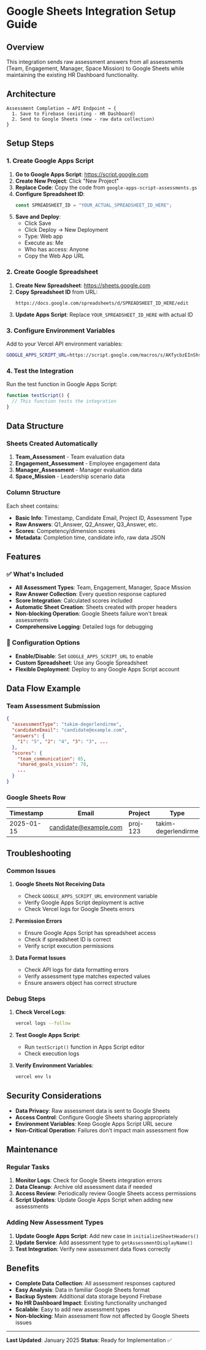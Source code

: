 # Google Sheets Integration Setup Guide

## Overview

This integration sends raw assessment answers from all assessments (Team, Engagement, Manager, Space Mission) to Google Sheets while maintaining the existing HR Dashboard functionality.

## Architecture

```
Assessment Completion → API Endpoint → {
  1. Save to Firebase (existing - HR Dashboard)
  2. Send to Google Sheets (new - raw data collection)
}
```

## Setup Steps

### 1. Create Google Apps Script

1. **Go to Google Apps Script**: https://script.google.com
2. **Create New Project**: Click "New Project"
3. **Replace Code**: Copy the code from `google-apps-script-assessments.gs`
4. **Configure Spreadsheet ID**:
   ```javascript
   const SPREADSHEET_ID = "YOUR_ACTUAL_SPREADSHEET_ID_HERE";
   ```
5. **Save and Deploy**:
   - Click Save
   - Click Deploy → New Deployment
   - Type: Web app
   - Execute as: Me
   - Who has access: Anyone
   - Copy the Web App URL

### 2. Create Google Spreadsheet

1. **Create New Spreadsheet**: https://sheets.google.com
2. **Copy Spreadsheet ID** from URL:
   ```
   https://docs.google.com/spreadsheets/d/SPREADSHEET_ID_HERE/edit
   ```
3. **Update Apps Script**: Replace `YOUR_SPREADSHEET_ID_HERE` with actual ID

### 3. Configure Environment Variables

Add to your Vercel API environment variables:

```bash
GOOGLE_APPS_SCRIPT_URL=https://script.google.com/macros/s/AKfycbzEInShsYOZq1J-dvab06TqO-6RQhUlEuiuSZcuLHSWBWquWuRH8-KYKLGu3A9zVFR1IQ/exec
```

### 4. Test the Integration

Run the test function in Google Apps Script:
```javascript
function testScript() {
  // This function tests the integration
}
```

## Data Structure

### Sheets Created Automatically

1. **Team_Assessment** - Team evaluation data
2. **Engagement_Assessment** - Employee engagement data  
3. **Manager_Assessment** - Manager evaluation data
4. **Space_Mission** - Leadership scenario data

### Column Structure

Each sheet contains:
- **Basic Info**: Timestamp, Candidate Email, Project ID, Assessment Type
- **Raw Answers**: Q1_Answer, Q2_Answer, Q3_Answer, etc.
- **Scores**: Competency/dimension scores
- **Metadata**: Completion time, candidate info, raw data JSON

## Features

### ✅ What's Included

- **All Assessment Types**: Team, Engagement, Manager, Space Mission
- **Raw Answer Collection**: Every question response captured
- **Score Integration**: Calculated scores included
- **Automatic Sheet Creation**: Sheets created with proper headers
- **Non-blocking Operation**: Google Sheets failure won't break assessments
- **Comprehensive Logging**: Detailed logs for debugging

### 🔧 Configuration Options

- **Enable/Disable**: Set `GOOGLE_APPS_SCRIPT_URL` to enable
- **Custom Spreadsheet**: Use any Google Spreadsheet
- **Flexible Deployment**: Deploy to any Google Apps Script account

## Data Flow Example

### Team Assessment Submission
```json
{
  "assessmentType": "takim-degerlendirme",
  "candidateEmail": "candidate@example.com",
  "answers": {
    "1": "5", "2": "4", "3": "3", ...
  },
  "scores": {
    "team_communication": 85,
    "shared_goals_vision": 78,
    ...
  }
}
```

### Google Sheets Row
| Timestamp | Email | Project | Type | Q1 | Q2 | Q3 | ... | Team_Comm | Shared_Goals | ... |
|-----------|-------|---------|------|----|----|----|----|-----------|--------------|-----|
| 2025-01-15 | candidate@example.com | proj-123 | takim-degerlendirme | 5 | 4 | 3 | ... | 85 | 78 | ... |

## Troubleshooting

### Common Issues

1. **Google Sheets Not Receiving Data**
   - Check `GOOGLE_APPS_SCRIPT_URL` environment variable
   - Verify Google Apps Script deployment is active
   - Check Vercel logs for Google Sheets errors

2. **Permission Errors**
   - Ensure Google Apps Script has spreadsheet access
   - Check if spreadsheet ID is correct
   - Verify script execution permissions

3. **Data Format Issues**
   - Check API logs for data formatting errors
   - Verify assessment type matches expected values
   - Ensure answers object has correct structure

### Debug Steps

1. **Check Vercel Logs**:
   ```bash
   vercel logs --follow
   ```

2. **Test Google Apps Script**:
   - Run `testScript()` function in Apps Script editor
   - Check execution logs

3. **Verify Environment Variables**:
   ```bash
   vercel env ls
   ```

## Security Considerations

- **Data Privacy**: Raw assessment data is sent to Google Sheets
- **Access Control**: Configure Google Sheets sharing appropriately  
- **Environment Variables**: Keep Google Apps Script URL secure
- **Non-Critical Operation**: Failures don't impact main assessment flow

## Maintenance

### Regular Tasks

1. **Monitor Logs**: Check for Google Sheets integration errors
2. **Data Cleanup**: Archive old assessment data if needed
3. **Access Review**: Periodically review Google Sheets access permissions
4. **Script Updates**: Update Google Apps Script when adding new assessments

### Adding New Assessment Types

1. **Update Google Apps Script**: Add new case in `initializeSheetHeaders()`
2. **Update Service**: Add assessment type to `getAssessmentDisplayName()`
3. **Test Integration**: Verify new assessment data flows correctly

## Benefits

- **Complete Data Collection**: All assessment responses captured
- **Easy Analysis**: Data in familiar Google Sheets format
- **Backup System**: Additional data storage beyond Firebase
- **No HR Dashboard Impact**: Existing functionality unchanged
- **Scalable**: Easy to add new assessment types
- **Non-blocking**: Main assessment flow not affected by Google Sheets issues

---

**Last Updated**: January 2025
**Status**: Ready for Implementation ✅
